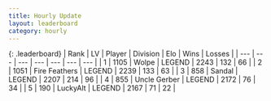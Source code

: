```yaml
---
title: Hourly Update
layout: leaderboard
category: hourly
---
```


{: .leaderboard}
| Rank | LV | Player | Division | Elo | Wins | Losses |
| --- | --- | --- | --- | --- | --- | --- |
| <span data-change="0">1</span> | 1105 | <span title="ID: 204953">Wolpe</span> | LEGEND | <span data-change="0">2243</span> | <span data-change="0">132</span> | <span data-change="0">66</span> |
| <span data-change="0">2</span> | 1051 | <span title="ID: 357425">Fire Feathers</span> | LEGEND | <span data-change="0">2239</span> | <span data-change="0">133</span> | <span data-change="0">63</span> |
| <span data-change="0">3</span> | 858 | <span title="ID: 315148">Sandal</span> | LEGEND | <span data-change="12">2207</span> | <span data-change="3">214</span> | <span data-change="1">96</span> |
| <span data-change="1">4</span> | 855 | <span title="ID: 31699">Uncle Gerber</span> | LEGEND | <span data-change="13">2172</span> | <span data-change="5">76</span> | <span data-change="2">34</span> |
| <span data-change="-1">5</span> | 190 | <span title="ID: 512212">LuckyAlt</span> | LEGEND | <span data-change="0">2167</span> | <span data-change="0">71</span> | <span data-change="0">22</span> |